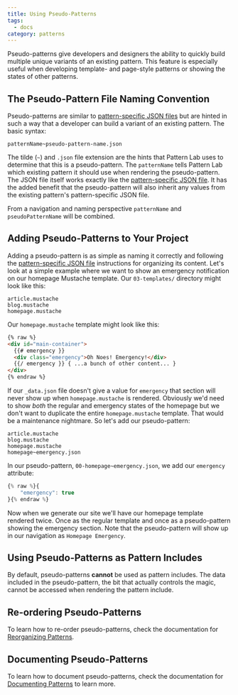 ```yaml
---
title: Using Pseudo-Patterns
tags:
  - docs
category: patterns
---
```


Pseudo-patterns give developers and designers the ability to quickly build multiple unique variants of an existing pattern. This feature is especially useful when developing template- and page-style patterns or showing the states of other patterns.

## The Pseudo-Pattern File Naming Convention

Pseudo-patterns are similar to [pattern-specific JSON files](/docs/data-pattern-specific.html) but are hinted in such a way that a developer can build a variant of an existing pattern. The basic syntax:

    patternName~pseudo-pattern-name.json

The tilde (`~`) and `.json` file extension are the hints that Pattern Lab uses to determine that this is a pseudo-pattern. The `patternName` tells Pattern Lab which existing pattern it should use when rendering the pseudo-pattern. The JSON file itself works exactly like the [pattern-specific JSON file](/docs/data-pattern-specific.html). It has the added benefit that the pseudo-pattern will also inherit any values from the existing pattern's pattern-specific JSON file.

From a navigation and naming perspective `patternName` and `pseudoPatternName` will be combined.

## Adding Pseudo-Patterns to Your Project

Adding a pseudo-pattern is as simple as naming it correctly and following the [pattern-specific JSON file](/docs/data-pattern-specific.html) instructions for organizing its content. Let's look at a simple example where we want to show an emergency notification on our homepage Mustache template. Our `03-templates/` directory might look like this:

    article.mustache
    blog.mustache
    homepage.mustache

Our `homepage.mustache` template might look like this:

```html
{% raw %}
<div id="main-container">
  {{# emergency }}
  <div class="emergency">Oh Noes! Emergency!</div>
  {{/ emergency }} { ...a bunch of other content... }
</div>
{% endraw %}
```

If our `_data.json` file doesn't give a value for `emergency` that section will never show up when `homepage.mustache` is rendered. Obviously we'd need to show _both_ the regular and emergency states of the homepage but we don't want to duplicate the entire `homepage.mustache` template. That would be a maintenance nightmare. So let's add our pseudo-pattern:

```
article.mustache
blog.mustache
homepage.mustache
homepage~emergency.json
```

In our pseudo-pattern, `00-homepage~emergency.json`, we add our `emergency` attribute:

```javascript
{% raw %}{
    "emergency": true
}{% endraw %}
```

Now when we generate our site we'll have our homepage template rendered twice. Once as the regular template and once as a pseudo-pattern showing the emergency section. Note that the pseudo-pattern will show up in our navigation as `Homepage Emergency`.

## Using Pseudo-Patterns as Pattern Includes

By default, pseudo-patterns **cannot** be used as pattern includes. The data included in the pseudo-pattern, the bit that actually controls the magic, cannot be accessed when rendering the pattern include.

## Re-ordering Pseudo-Patterns

To learn how to re-order pseudo-patterns, check the documentation for [Reorganizing Patterns](/docs/pattern-reorganizing.html).

## Documenting Pseudo-Patterns

To learn how to document pseudo-patterns, check the documentation for [Documenting Patterns](/docs/pattern-documenting.html) to learn more.
